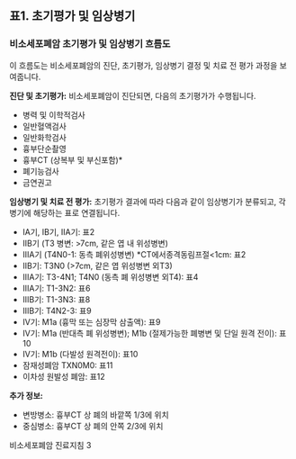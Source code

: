 ## 표1. 초기평가 및 임상병기

### 비소세포폐암 초기평가 및 임상병기 흐름도

이 흐름도는 비소세포폐암의 진단, 초기평가, 임상병기 결정 및 치료 전 평가 과정을 보여줍니다.

**진단 및 초기평가:**
비소세포폐암이 진단되면, 다음의 초기평가가 수행됩니다.
- 병력 및 이학적검사
- 일반혈액검사
- 일반화학검사
- 흉부단순촬영
- 흉부CT (상복부 및 부신포함)*
- 폐기능검사
- 금연권고

**임상병기 및 치료 전 평가:**
초기평가 결과에 따라 다음과 같이 임상병기가 분류되고, 각 병기에 해당하는 표로 연결됩니다.

- IA기, IB기, IIA기: 표2
- IIB기 (T3 병변: >7cm, 같은 엽 내 위성병변)
- IIIA기 (T4N0-1: 동측 폐위성병변)
    *CT에서종격동림프절<1cm: 표2
- IIB기: T3N0 (>7cm, 같은 엽 위성병변 외T3)
- IIIA기: T3-4N1; T4N0 (동측 폐 위성병변 외T4): 표4
- IIIA기: T1-3N2: 표6
- IIIB기: T1-3N3: 표8
- IIIB기: T4N2-3: 표9
- IV기: M1a (흉막 또는 심장막 삼출액): 표9
- IV기: M1a (반대측 폐 위성병변); M1b (절제가능한 폐병변 및 단일 원격 전이): 표10
- IV기: M1b (다발성 원격전이): 표10
- 잠재성폐암 TXN0M0: 표11
- 이차성 원발성 폐암: 표12

**추가 정보:**

- 변방병소: 흉부CT 상 폐의 바깥쪽 1/3에 위치
- 중심병소: 흉부CT 상 폐의 안쪽 2/3에 위치

비소세포폐암 진료지침
<PAGE>3